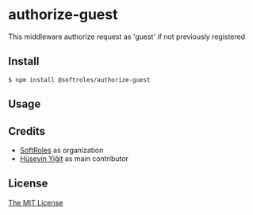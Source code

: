 # authorize-guest

This middleware authorize request as 'guest' if not previously registered 

## Install

    $ npm install @softroles/authorize-guest

## Usage

## Credits

  - [SoftRoles](http://github.com/softroles) as organization
  - [Hüseyin Yiğit](http://github.com/yigithsyn) as main contributor

## License

[The MIT License](http://opensource.org/licenses/MIT)
